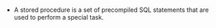 

# 

- A stored procedure is a set of precompiled SQL statements that are used to perform a special task.